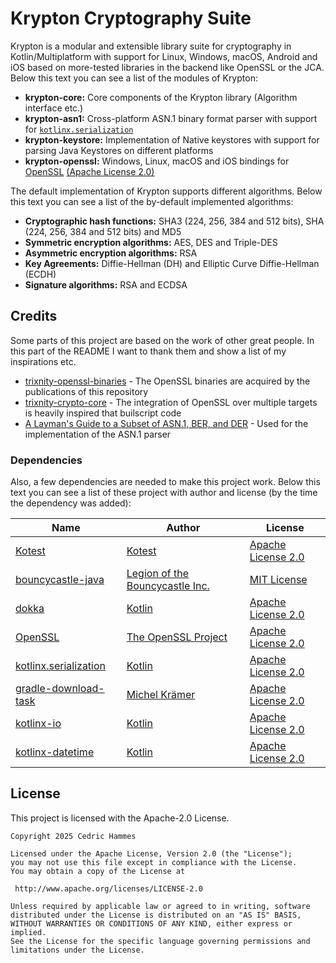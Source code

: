 # Krypton Cryptography Suite
Krypton is a modular and extensible library suite for cryptography in Kotlin/Multiplatform with support for Linux, Windows, macOS, Android and iOS based on more-tested libraries in the backend like OpenSSL or the JCA. Below this text you can see a list of the modules of Krypton:
- **krypton-core:** Core components of the Krypton library (Algorithm interface etc.)
- **krypton-asn1:** Cross-platform ASN.1 binary format parser with support for [`kotlinx.serialization`](https://github.com/Kotlin/kotlinx.serialization)
- **krypton-keystore:** Implementation of Native keystores with support for parsing Java Keystores on different platforms
- **krypton-openssl:** Windows, Linux, macOS and iOS bindings for [OpenSSL](https://github.com/openssl/openssl) [(Apache License 2.0)](https://github.com/openssl/openssl/blob/master/LICENSE.txt)

The default implementation of Krypton supports different algorithms. Below this text you can see a list of the by-default implemented algorithms:
- **Cryptographic hash functions:** SHA3 (224, 256, 384 and 512 bits), SHA (224, 256, 384 and 512 bits) and MD5
- **Symmetric encryption algorithms:** AES, DES and Triple-DES
- **Asymmetric encryption algorithms:** RSA
- **Key Agreements:** Diffie-Hellman (DH) and Elliptic Curve Diffie-Hellman (ECDH)
- **Signature algorithms:** RSA and ECDSA

## Credits
Some parts of this project are based on the work of other great people. In this part of the README I want to thank them and show a list of my inspirations etc.
- [trixnity-openssl-binaries](https://gitlab.com/trixnity/trixnity-openssl-binaries) - The OpenSSL binaries are acquired by the publications of this repository
- [trixnity-crypto-core](https://gitlab.com/trixnity/trixnity/-/tree/main/trixnity-crypto-core?ref_type=heads) - The integration of OpenSSL over multiple targets is heavily inspired that builscript code
- [A Layman's Guide to a Subset of ASN.1, BER, and DER](https://luca.ntop.org/Teaching/Appunti/asn1.html) - Used for the implementation of the ASN.1 parser

### Dependencies
Also, a few dependencies are needed to make this project work. Below this text you can see a list of these project with author and license (by the time the dependency was added):

| Name                                                                           | Author                                                      | License                                                                                              |
|--------------------------------------------------------------------------------|-------------------------------------------------------------|------------------------------------------------------------------------------------------------------|
| [Kotest](https://github.com/kotest/kotest)                                     | [Kotest](https://github.com/kotest)                         | [Apache License 2.0](https://github.com/kotest/kotest/blob/master/LICENSE)                           |
| [bouncycastle-java](https://www.bouncycastle.org/repositories/bc-java)         | [Legion of the Bouncycastle Inc.](https://github.com/bcgit) | [MIT License](https://github.com/bcgit/bc-java/blob/main/LICENSE.md)                                 |
| [dokka](https://github.com/Kotlin/dokka)                                       | [Kotlin](https://github.com/Kotlin)                         | [Apache License 2.0](https://github.com/Kotlin/dokka/blob/master/LICENSE.txt)                        |
| [OpenSSL](https://github.com/OpenSSL/OpenSSL)                                  | [The OpenSSL Project](https://github.com/OpenSSL/OpenSSL)   | [Apache License 2.0](https://github.com/openssl/openssl/blob/master/LICENSE.txt)                     |
| [kotlinx.serialization](https://github.com/Kotlin/kotlinx.serialization)       | [Kotlin](https://github.com/Kotlin)                         | [Apache License 2.0](https://github.com/Kotlin/kotlinx.serialization/blob/master/LICENSE.txt)        |
| [gradle-download-task](https://github.com/michel-kraemer/gradle-download-task) | [Michel Krämer](https://github.com/michel-kraemer)          | [Apache License 2.0](https://github.com/michel-kraemer/gradle-download-task/blob/master/LICENSE.txt) |
| [kotlinx-io](https://github.com/Kotlin/kotlinx-io) | [Kotlin](https://github.com/Kotlin/kotlinx-io) | [Apache License 2.0](https://github.com/Kotlin/kotlinx-io/blob/master/LICENSE) |
| [kotlinx-datetime](https://github.com/Kotlin/kotlinx-datetime) | [Kotlin](https://github.com/Kotlin/kotlinx-datetime) | [Apache License 2.0](https://github.com/Kotlin/kotlinx-datetime/blob/master/LICENSE.txt) |

## License
This project is licensed with the Apache-2.0 License.
```
Copyright 2025 Cedric Hammes
  
Licensed under the Apache License, Version 2.0 (the "License"); 
you may not use this file except in compliance with the License. 
You may obtain a copy of the License at 
  
 http://www.apache.org/licenses/LICENSE-2.0 
  
Unless required by applicable law or agreed to in writing, software 
distributed under the License is distributed on an "AS IS" BASIS, 
WITHOUT WARRANTIES OR CONDITIONS OF ANY KIND, either express or implied. 
See the License for the specific language governing permissions and 
limitations under the License.
```
